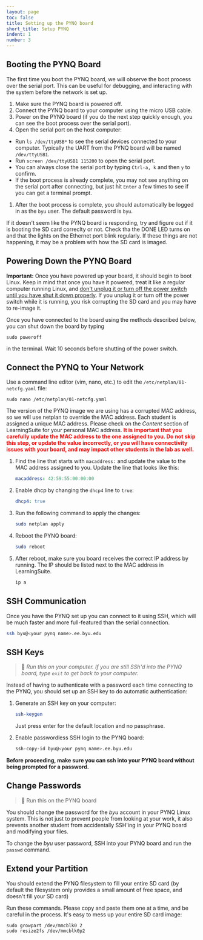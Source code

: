 ```yaml
---
layout: page
toc: false
title: Setting up the PYNQ board
short_title: Setup PYNQ
indent: 1
number: 3
---
```


## Booting the PYNQ Board

The first time you boot the PYNQ board, we will observe the boot process over the serial port.  This can be useful for debugging, and interacting with the system before the network is set up.

1. Make sure the PYNQ board is powered off. 
1. Connect the PYNQ board to your computer using the micro USB cable.
1. Power on the PYNQ board (if you do the next step quickly enough, you can see the boot process over the serial port).
1. Open the serial port on the host computer:
  * Run `ls /dev/ttyUSB*` to see the serial devices connected to your computer.  Typically the UART from the PYNQ board will be named `/dev/ttyUSB1`.
  * Run `screen /dev/ttyUSB1 115200` to open the serial port.  
  * You can always close the serial port by typing `Ctrl-a, k` and then `y` to confirm.
  * If the boot process is already complete, you may not see anything on the serial port after connecting, but just hit `Enter` a few times to see if you can get a terminal prompt.
1. After the boot process is complete, you should automatically be logged in as the `byu` user.  The default password is `byu`.

If it doesn't seem like the PYNQ board is responding, try and figure out if it is booting the SD card correclty or not.  Check tha the DONE LED turns on and that the lights on the Ethernet port blink regularly.  If these things are not happening, it may be a problem with how the SD card is imaged.


## Powering Down the PYNQ Board
**Important:** Once you have powered up your board, it should begin to boot Linux.  Keep in mind that once you have it powered, treat it like a regular computer running Linux, and <ins>don't unplug it or turn off the power switch until you have shut it down properly</ins>.  If you unplug it or turn off the power switch while it is running, you risk corrupting the SD card and you may have to re-image it.

Once you have connected to the board using the methods described below, you can shut down the board by typing 

    sudo poweroff

in the terminal.  Wait 10 seconds before shutting of the power switch.


## Connect the PYNQ to Your Network

Use a command line editor (vim, nano, etc.) to edit the `/etc/netplan/01-netcfg.yaml` file:

    sudo nano /etc/netplan/01-netcfg.yaml

The version of the PYNQ image we are using has a corrupted MAC address, so we will use netplan to override the MAC address.  Each student is assigned a unique MAC address.  Please check on the *Content* section of LearningSuite for your personal MAC address. <span style="color:red">**It is important that you carefully update the MAC address to the one assigned to you.  Do not skip this step, or update the value incorrectly, or you will have connectivity issues with your board, and may impact other students in the lab as well.** </span>

1. Find the line that starts with `macaddress:` and update the value to the MAC address assigned to you. Update the line that looks like this:

    ```yaml
    macaddress: 42:59:55:00:00:00
    ```

1. Enable dhcp by changing the `dhcp4` line to `true`:

    ```yaml
    dhcp4: true
    ```

1. Run the following command to apply the changes:

    ```bash
    sudo netplan apply
    ```

1. Reboot the PYNQ board:

    ```bash
    sudo reboot
    ```

1. After reboot, make sure you board receives the correct IP address by running.  The IP should be listed next to the MAC address in LearningSuite.

    ```bash
    ip a
    ```

## SSH Communication 
Once you have the PYNQ set up you can connect to it using SSH, which will be much faster and more full-featured than the serial connection.

```bash
ssh byu@<your pynq name>.ee.byu.edu
```
        
## SSH Keys

> 📝 *Run this on your computer. If you are still SSh'd into the PYNQ board, type `exit` to get back to your computer.*

Instead of having to authenticate with a password each time connecting to the PYNQ, you should set up an SSH key to do automatic authentication:

1. Generate an SSH key on your computer:

    ```bash
    ssh-keygen
    ```

    Just press enter for the default location and no passphrase.

1. Enable passwordless SSH login to the PYNQ board:

    ```bash
    ssh-copy-id byu@<your pynq name>.ee.byu.edu
    ```

**Before proceeding, make sure you can ssh into your PYNQ board without being prompted for a password.**

## Change Passwords 

> 📝 Run this on the PYNQ board

You should change the password for the *byu* account in your PYNQ Linux system.  This is not just to prevent people from looking at your work, it also prevents another student from accidentally SSH'ing in your PYNQ board and modifying your files.

To change the *byu* user password, SSH into your PYNQ board and run the `passwd` command.


## Extend your Partition 

You should extend the PYNQ filesystem to fill your entire SD card (by default the filesystem only provides a small amount of free space, and doesn't fill your SD card)

Run these commands.  Please copy and paste them one at a time, and be careful in the process.  It's easy to mess up your entire SD card image:

```
sudo growpart /dev/mmcblk0 2
sudo resize2fs /dev/mmcblk0p2
``` 
